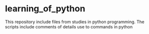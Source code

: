 # learning_of_python
This repository include files from studies in python programming. The scripts include comments of details use to commands in python
